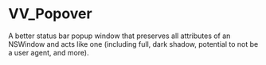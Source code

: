 VV_Popover
==========

A better status bar popup window that preserves all attributes of an NSWindow and acts like one (including full, dark shadow, potential to not be a user agent, and more).